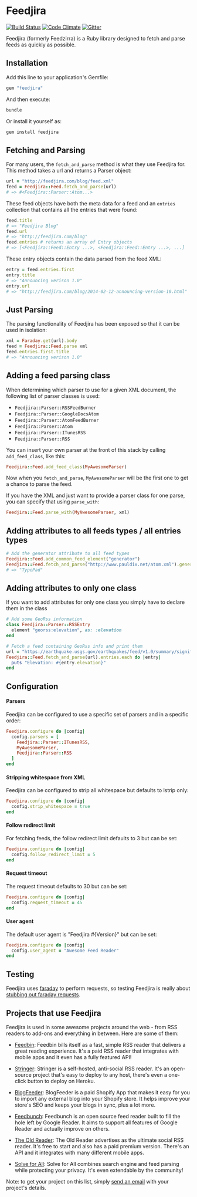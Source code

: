 # Feedjira

[![Build Status][travis-badge]][travis] [![Code Climate][code-climate-badge]][code-climate] [![Gitter][gitter-badge]][gitter]

[travis-badge]: https://travis-ci.org/feedjira/feedjira.svg?branch=master
[travis]: http://travis-ci.org/feedjira/feedjira
[code-climate-badge]: https://codeclimate.com/github/feedjira/feedjira/badges/gpa.svg
[code-climate]: https://codeclimate.com/github/feedjira/feedjira
[gitter-badge]: https://badges.gitter.im/feedjira/feedjira.svg
[gitter]: https://gitter.im/feedjira/feedjira?utm_source=badge&utm_medium=badge&utm_campaign=pr-badge

Feedjira (formerly Feedzirra) is a Ruby library designed to fetch and parse
feeds as quickly as possible.

## Installation

Add this line to your application's Gemfile:

```ruby
gem "feedjira"
```

And then execute:

```bash
bundle
```

Or install it yourself as:

```bash
gem install feedjira
```

## Fetching and Parsing

For many users, the `fetch_and_parse` method is what they use Feedjira for. This
method takes a url and returns a Parser object:

```ruby
url = "http://feedjira.com/blog/feed.xml"
feed = Feedjira::Feed.fetch_and_parse(url)
# => #<Feedjira::Parser::Atom...>
```

These feed objects have both the meta data for a feed and an `entries`
collection that contains all the entries that were found:

```ruby
feed.title
# => "Feedjira Blog"
feed.url
# => "http://feedjira.com/blog"
feed.entries # returns an array of Entry objects
# => [<Feedjira::Feed::Entry ...>, <Feedjira::Feed::Entry ...>, ...]
```

These entry objects contain the data parsed from the feed XML:

```ruby
entry = feed.entries.first
entry.title
# => "Announcing verison 1.0"
entry.url
# => "http://feedjira.com/blog/2014-02-12-announcing-version-10.html"
```

## Just Parsing

The parsing functionality of Feedjira has been exposed so that it can be used in
isolation:

```ruby
xml = Faraday.get(url).body
feed = Feedjira::Feed.parse xml
feed.entries.first.title
# => "Announcing verison 1.0"
```

## Adding a feed parsing class

When determining which parser to use for a given XML document, the following
list of parser classes is used:

* `Feedjira::Parser::RSSFeedBurner`
* `Feedjira::Parser::GoogleDocsAtom`
* `Feedjira::Parser::AtomFeedBurner`
* `Feedjira::Parser::Atom`
* `Feedjira::Parser::ITunesRSS`
* `Feedjira::Parser::RSS`

You can insert your own parser at the front of this stack by calling
`add_feed_class`, like this:

```ruby
Feedjira::Feed.add_feed_class(MyAwesomeParser)
```

Now when you `fetch_and_parse`, `MyAwesomeParser` will be the first one to get a
chance to parse the feed.

If you have the XML and just want to provide a parser class for one parse, you
can specify that using `parse_with`:

```ruby
Feedjira::Feed.parse_with(MyAwesomeParser, xml)
```

## Adding attributes to all feeds types / all entries types

```ruby
# Add the generator attribute to all feed types
Feedjira::Feed.add_common_feed_element("generator")
Feedjira::Feed.fetch_and_parse("http://www.pauldix.net/atom.xml").generator
# => "TypePad"
```

## Adding attributes to only one class

If you want to add attributes for only one class you simply have to declare them
in the class

```ruby
# Add some GeoRss information
class Feedjira::Parser::RSSEntry
  element "georss:elevation", as: :elevation
end

# Fetch a feed containing GeoRss info and print them
url = "https://earthquake.usgs.gov/earthquakes/feed/v1.0/summary/significant_week.atom"
Feedjira::Feed.fetch_and_parse(url).entries.each do |entry|
  puts "Elevation: #{entry.elevation}"
end
```

## Configuration

#### Parsers

Feedjira can be configured to use a specific set of parsers and in a specific order:

```ruby
Feedjira.configure do |config|
  config.parsers = [
    Feedjira::Parser::ITunesRSS,
    MyAwesomeParser,
    Feedjira::Parser::RSS
  ]
end
```

#### Stripping whitespace from XML

Feedjira can be configured to strip all whitespace but defaults to lstrip only:

```ruby
Feedjira.configure do |config|
  config.strip_whitespace = true
end
```

#### Follow redirect limit

For fetching feeds, the follow redirect limit defaults to 3 but can be set:

```ruby
Feedjira.configure do |config|
  config.follow_redirect_limit = 5
end
```

#### Request timeout

The request timeout defaults to 30 but can be set:

```ruby
Feedjira.configure do |config|
  config.request_timeout = 45
end
```

#### User agent

The default user agent is "Feedjira #{Version}" but can be set:

```ruby
Feedjira.configure do |config|
  config.user_agent = "Awesome Feed Reader"
end
```

## Testing

Feedjira uses [faraday][] to perform requests, so testing Feedjira is really
about [stubbing out faraday requests][stub].

[faraday]: https://github.com/lostisland/faraday
[stub]: https://github.com/lostisland/faraday#using-faraday-for-testing

## Projects that use Feedjira

Feedjira is used in some awesome projects around the web - from RSS readers to
add-ons and everything in between. Here are some of them:

* [Feedbin][]: Feedbin bills itself as a fast, simple RSS reader that delivers a
  great reading experience. It's a paid RSS reader that integrates with mobile
  apps and it even has a fully featured API!

* [Stringer][]: Stringer is a self-hosted, anti-social RSS reader. It's an
  open-source project that's easy to deploy to any host, there's even a
  one-click button to deploy on Heroku.

* [BlogFeeder][]: BlogFeeder is a paid Shopify App that makes it easy for you to
  import any external blog into your Shopify store. It helps improve your
  store's SEO and keeps your blogs in sync, plus a lot more.

* [Feedbunch][]: Feedbunch is an open source feed reader built to fill the hole
  left by Google Reader. It aims to support all features of Google Reader and
  actually improve on others.

* [The Old Reader][old]: The Old Reader advertises as the ultimate social RSS
  reader. It's free to start and also has a paid premium version. There's an API
  and it integrates with many different mobile apps.

* [Solve for All][solve]: Solve for All combines search engine and feed parsing
  while protecting your privacy. It's even extendable by the community!

[Feedbin]: https://feedbin.com/
[Stringer]: https://github.com/swanson/stringer
[BlogFeeder]: https://apps.shopify.com/blogfeeder
[Feedbunch]: https://github.com/amatriain/feedbunch
[old]: http://theoldreader.com/
[solve]: https://solveforall.com/

Note: to get your project on this list, simply [send an email](mailto:feedjira@gmail.com)
with your project's details.
